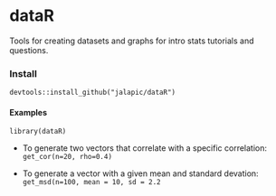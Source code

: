 # dataR

Tools for creating datasets and graphs for intro stats tutorials and questions.


### Install

`devtools::install_github("jalapic/dataR")`


#### Examples

`library(dataR)`


- To generate two vectors that correlate with a specific correlation:
`get_cor(n=20, rho=0.4)`

- To generate a vector with a given mean and standard devation:
`get_msd(n=100, mean = 10, sd = 2.2`

